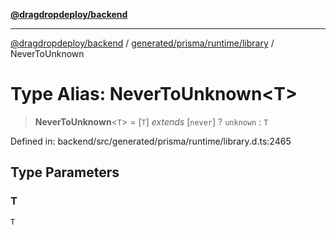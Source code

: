 [**@dragdropdeploy/backend**](../../../../../README.md)

***

[@dragdropdeploy/backend](../../../../../README.md) / [generated/prisma/runtime/library](../README.md) / NeverToUnknown

# Type Alias: NeverToUnknown\<T\>

> **NeverToUnknown**\<`T`\> = \[`T`\] *extends* \[`never`\] ? `unknown` : `T`

Defined in: backend/src/generated/prisma/runtime/library.d.ts:2465

## Type Parameters

### T

`T`
